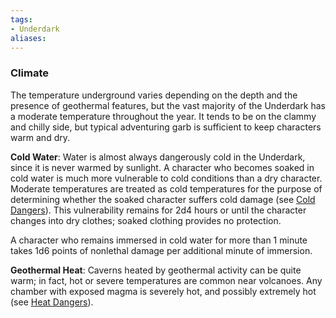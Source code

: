 ```yaml
---
tags:
- Underdark
aliases:
---
```


### Climate

The temperature underground varies depending on the depth and the presence of geothermal features, but the vast majority of the Underdark has a moderate temperature throughout the year. It tends to be on the clammy and chilly side, but typical adventuring garb is sufficient to keep characters warm and dry.

**Cold Water**: Water is almost always dangerously cold in the Underdark, since it is never warmed by sunlight. A character who becomes soaked in cold water is much more vulnerable to cold conditions than a dry character. Moderate temperatures are treated as cold temperatures for the purpose of determining whether the soaked character suffers cold damage (see [Cold Dangers](https://www.realmshelps.net/adventuring/environment.shtml#cold)). This vulnerability remains for 2d4 hours or until the character changes into dry clothes; soaked clothing provides no protection.

A character who remains immersed in cold water for more than 1 minute takes 1d6 points of nonlethal damage per additional minute of immersion.

**Geothermal Heat**: Caverns heated by geothermal activity can be quite warm; in fact, hot or severe temperatures are common near volcanoes. Any chamber with exposed magma is severely hot, and possibly extremely hot (see [Heat Dangers](https://www.realmshelps.net/adventuring/environment.shtml#heat)).